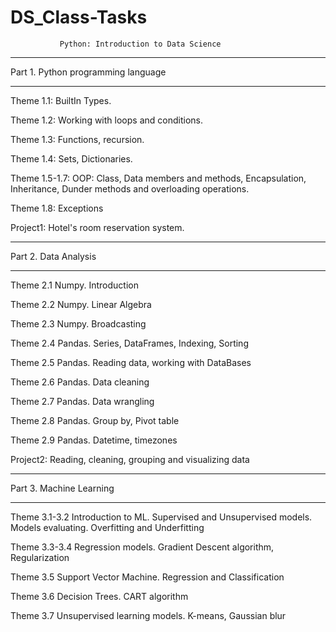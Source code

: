 # DS_Class-Tasks
               Python: Introduction to Data Science
_______________________________________
Part 1. Python programming language
_______________________________________

Theme 1.1: BuiltIn Types.

Theme 1.2: Working with loops and conditions.

Theme 1.3: Functions, recursion.

Theme 1.4: Sets, Dictionaries.

Theme 1.5-1.7: OOP: Class, Data members and methods, Encapsulation, Inheritance, Dunder methods and overloading operations.

Theme 1.8: Exceptions

Project1: Hotel's room reservation system.

__________________________________________________
Part 2. Data Analysis
__________________________________________________
Theme 2.1 Numpy. Introduction

Theme 2.2 Numpy. Linear Algebra

Theme 2.3 Numpy. Broadcasting

Theme 2.4 Pandas. Series, DataFrames, Indexing, Sorting

Theme 2.5 Pandas. Reading data, working with DataBases

Theme 2.6 Pandas. Data cleaning

Theme 2.7 Pandas. Data wrangling

Theme 2.8 Pandas. Group by, Pivot table

Theme 2.9 Pandas. Datetime, timezones

Project2: Reading, cleaning, grouping and visualizing data

___________________________________________________________
Part 3. Machine Learning
___________________________________________________________
Theme 3.1-3.2  Introduction to ML. Supervised and Unsupervised models.
Models evaluating. Overfitting and Underfitting

Theme 3.3-3.4 Regression models. Gradient Descent algorithm, Regularization

Theme 3.5 Support Vector Machine. Regression and Classification

Theme 3.6 Decision Trees. CART algorithm

Theme 3.7 Unsupervised learning models. K-means, Gaussian blur


